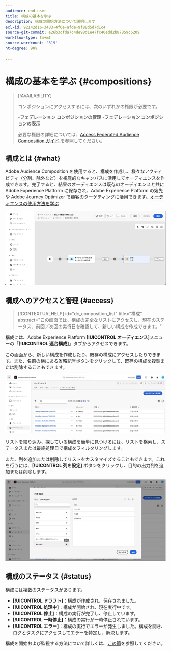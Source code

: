 ```yaml
---
audience: end-user
title: 構成の基本を学ぶ
description: 構成の開始方法について説明します
exl-id: 92142d16-3483-4f6e-afde-9f88d5d7d1c4
source-git-commit: e26b3cfda7c4de98d1e47fc40edd2b87859c6209
workflow-type: tm+mt
source-wordcount: '319'
ht-degree: 90%

---
```


# 構成の基本を学ぶ {#compositions}

>[!AVAILABILITY]
>
>コンポジションにアクセスするには、次のいずれかの権限が必要です。
>
>-**フェデレーション コンポジションの管理**
>-**フェデレーション コンポジションの表示**
>
>必要な権限の詳細については、[Access Federated Audience Composition ガイド ](/help/start/feature-access.md) を参照してください。

## 構成とは {#what}

Adobe Audience Composition を使用すると、構成を作成し、様々なアクティビティ（分割、除外など）を視覚的なキャンバスに活用してオーディエンスを作成できます。完了すると、結果のオーディエンスは既存のオーディエンスと共に Adobe Experience Platform に保存され、Adobe Experience Platform の宛先や Adobe Journey Optimizer で顧客のターゲティングに活用できます。[オーディエンスの使用方法を学ぶ](../start/audiences.md)

![](assets/composition-example.png)

## 構成へのアクセスと管理 {#access}

>[!CONTEXTUALHELP]
>id="dc_composition_list"
>title="構成"
>abstract="この画面では、構成の完全なリストにアクセスし、現在のステータス、前回／次回の実行日を確認して、新しい構成を作成できます。"

構成には、Adobe Experience Platform **[!UICONTROL オーディエンス]**&#x200B;メニューの「**[!UICONTROL 連合構成]**」タブからアクセスできます。

この画面から、新しい構成を作成したり、既存の構成にアクセスしたりできます。また、名前の横にある省略記号ボタンをクリックして、既存の構成を複製または削除することもできます。

![](assets/compositions-list.png)

リストを絞り込み、探している構成を簡単に見つけるには、リストを検索し、ステータスまたは最終処理日で構成をフィルタリングします。

また、列を追加または削除してリストをカスタマイズすることもできます。これを行うには、**[!UICONTROL 列を設定]** ボタンをクリックし、目的の出力列を追加または削除します。

![](assets/compositions-columns.png)

## 構成のステータス {#status}

構成には複数のステータスがあります。

* **[!UICONTROL ドラフト]**：構成が作成され、保存されました。
* **[!UICONTROL 処理中]**：構成が開始され、現在実行中です。
* **[!UICONTROL 停止]**：構成の実行が完了し、停止しています。
* **[!UICONTROL 一時停止]**：構成の実行が一時停止されています。
* **[!UICONTROL エラー]**：構成の実行でエラーが発生しました。構成を開き、ログとタスクにアクセスしてエラーを特定し、解決します。

構成を開始および監視する方法について詳しくは、[この節](../compositions/start-monitor-composition.md)を参照してください。

